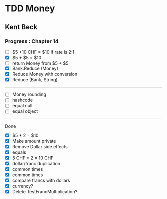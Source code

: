 # TDD Money
## Kent Beck
### Progress : Chapter 14
- [ ]  $5 +10 CHF = $10 if rate is 2:1
- [x]   $5 + $5 = $10
- [ ]  return Money from $5 + $5
- [x]  Bank.Reduce (Money)
- [x] Reduce Money with conversion
- [x] Reduce (Bank, String)
- ----
- [ ]  Money rounding
- [ ]  hashcode
- [ ]  equal null
- [ ]  equal object
---
Done
- [x]  $5 * 2 = $10
- [x]  Make amount private
- [x]  Remove Dollar side effects
- [x]  equals
- [x]  5 CHF * 2 = 10 CHF
- [x]  dollar/franc duplication
- [x]  common times
- [x]  common times
- [x]  compare francs with dollars
- [x]  currency?
- [x]  Delete TestFrancMultiplication?
